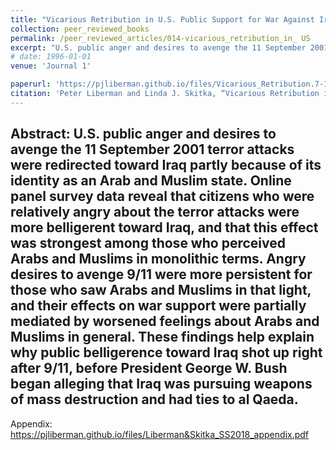 ```yaml
---
title: "Vicarious Retribution in U.S. Public Support for War Against Iraq"
collection: peer_reviewed_books
permalink: /peer_reviewed_articles/014-vicarious_retribution_in_ US
excerpt: "U.S. public anger and desires to avenge the 11 September 2001 terror attacks were redirected toward Iraq partly because of its identity as an Arab and Muslim state."
# date: 1996-01-01
venue: 'Journal 1'

paperurl: 'https://pjliberman.github.io/files/Vicarious_Retribution.7-18.pdf'
citation: 'Peter Liberman and Linda J. Skitka, “Vicarious Retribution in U.S. Public Support for War Against Iraq,” <i>Security Studies</i>, forthcoming.'
---
```


Abstract: U.S. public anger and desires to avenge the 11 September 2001 terror attacks were redirected toward Iraq partly because of its identity as an Arab and Muslim state. Online panel survey data reveal that citizens who were relatively angry about the terror attacks were more belligerent toward Iraq, and that this effect was strongest among those who perceived Arabs and Muslims in monolithic terms.  Angry desires to avenge 9/11 were more persistent for those who saw Arabs and Muslims in that light, and their effects on war support were partially mediated by worsened feelings about Arabs and Muslims in general.  These findings help explain why public belligerence toward Iraq shot up right after 9/11, before President George W. Bush began alleging that Iraq was pursuing weapons of mass destruction and had ties to al Qaeda.
---
Appendix: https://pjliberman.github.io/files/Liberman&Skitka_SS2018_appendix.pdf

<!-- Recommended citation: Your Name, You. (2009). "Paper Title Number 1." <i>Journal 1</i>. 1(1). -->

